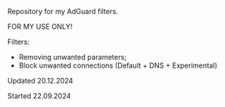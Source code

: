 Repository for my AdGuard filters.

FOR MY USE ONLY!

Filters:
- Removing unwanted parameters;
- Block unwanted connections (Default + DNS + Experimental)

Updated 20.12.2024

Started 22.09.2024
